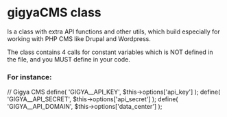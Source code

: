 gigyaCMS class
==============

Is a class with extra API functions and other utils,
which build especially for working with PHP CMS like Drupal and Wordpress.

The class contains 4 calls for constant variables which is
NOT defined in the file, and you MUST define in your code.

### For instance:
// Gigya CMS
		define( 'GIGYA__API_KEY', $this->options['api_key'] );
		define( 'GIGYA__API_SECRET', $this->options['api_secret'] );
		define( 'GIGYA__API_DOMAIN', $this->options['data_center'] );